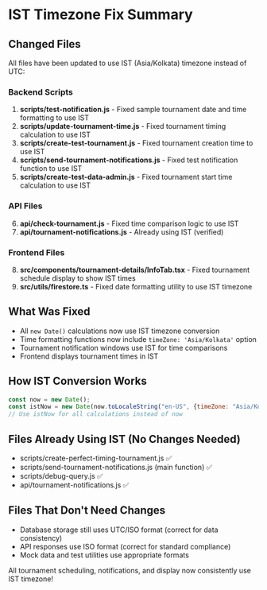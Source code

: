 # IST Timezone Fix Summary

## Changed Files

All files have been updated to use IST (Asia/Kolkata) timezone instead of UTC:

### Backend Scripts
1. **scripts/test-notification.js** - Fixed sample tournament date and time formatting to use IST
2. **scripts/update-tournament-time.js** - Fixed tournament timing calculation to use IST
3. **scripts/create-test-tournament.js** - Fixed tournament creation time to use IST
4. **scripts/send-tournament-notifications.js** - Fixed test notification function to use IST
5. **scripts/create-test-data-admin.js** - Fixed tournament start time calculation to use IST

### API Files
6. **api/check-tournament.js** - Fixed time comparison logic to use IST
7. **api/tournament-notifications.js** - Already using IST (verified)

### Frontend Files
8. **src/components/tournament-details/InfoTab.tsx** - Fixed tournament schedule display to show IST times
9. **src/utils/firestore.ts** - Fixed date formatting utility to use IST timezone

## What Was Fixed

- All `new Date()` calculations now use IST timezone conversion
- Time formatting functions now include `timeZone: 'Asia/Kolkata'` option
- Tournament notification windows use IST for time comparisons
- Frontend displays tournament times in IST

## How IST Conversion Works

```javascript
const now = new Date();
const istNow = new Date(now.toLocaleString("en-US", {timeZone: "Asia/Kolkata"}));
// Use istNow for all calculations instead of now
```

## Files Already Using IST (No Changes Needed)

- scripts/create-perfect-timing-tournament.js ✅
- scripts/send-tournament-notifications.js (main function) ✅
- scripts/debug-query.js ✅
- api/tournament-notifications.js ✅

## Files That Don't Need Changes

- Database storage still uses UTC/ISO format (correct for data consistency)
- API responses use ISO format (correct for standard compliance)
- Mock data and test utilities use appropriate formats

All tournament scheduling, notifications, and display now consistently use IST timezone!
